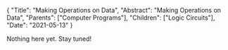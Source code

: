 {
"Title": "Making Operations on Data",
"Abstract": "Making Operations on Data", 
"Parents": ["Computer Programs"], 
"Children": ["Logic Circuits"], 
"Date": "2021-05-13" 
}

Nothing here yet. Stay tuned!